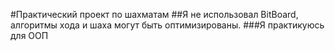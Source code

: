 #Практический проект по шахматам
##Я не использовал BitBoard, алгоритмы хода и шаха могут быть оптимизированы.
###Я практикуюсь для ООП
